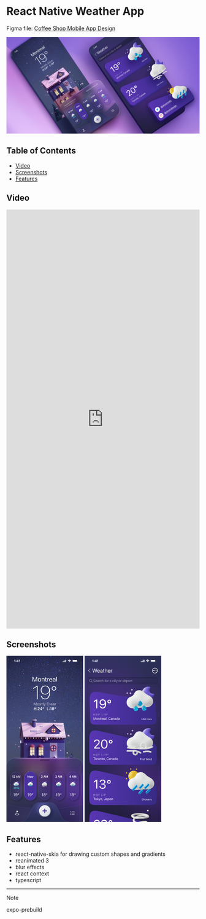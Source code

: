 # React Native Weather App

Figma file: [Coffee Shop Mobile App Design](https://www.figma.com/community/file/1100826294536456295/weather-app-ui-design)

![An old rock in the desert](./readme-assets/preview.png)

## Table of Contents

- [Video](#video)
- [Screenshots](#screenshots)
- [Features](#features)

## Video

<div style="padding:216.67% 0 0 0;position:relative;"><iframe src="https://player.vimeo.com/video/912956417?badge=0&amp;autopause=0&amp;player_id=0&amp;app_id=58479" frameborder="0" allow="autoplay; fullscreen; picture-in-picture" style="position:absolute;top:0;left:0;width:100%;height:100%;" title="Simulator Screen Recording - iPhone 13 mini - 2024-02-14 at 16.07.46"></iframe></div><script src="https://player.vimeo.com/api/player.js"></script>

## Screenshots

<p float="left">
  <img src="./readme-assets/Home.jpg" width="200" />
  <img src="./readme-assets/Add.jpg" width="200" />
</p>

## Features

- react-native-skia for drawing custom shapes and gradients
- reanimated 3
- blur effects
- react context
- typescript

---

> [!NOTE]  
> expo-prebuild
